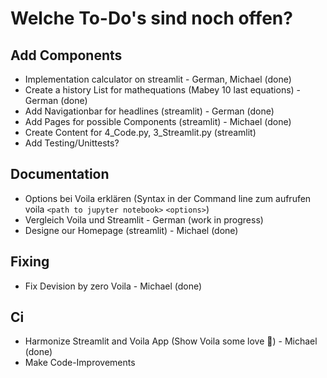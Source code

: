 # Welche To-Do's sind noch offen?

## Add Components

- Implementation calculator on streamlit - German, Michael (done)
- Create a history List for mathequations (Mabey 10 last equations) - German (done)
- Add Navigationbar for headlines (streamlit) - German (done)
- Add Pages for possible Components (streamlit) - Michael (done)
- Create Content for 4_Code.py, 3_Streamlit.py (streamlit)
- Add Testing/Unittests?

## Documentation

- Options bei Voila erklären (Syntax in der Command line zum aufrufen voila `<path to jupyter notebook>` `<options>`)
- Vergleich Voila und Streamlit - German (work in progress)
- Designe our Homepage (streamlit) - Michael (done)

## Fixing

- Fix Devision by zero Voila - Michael (done)

## Ci

- Harmonize Streamlit and Voila App (Show Voila some love 💓) - Michael (done)
- Make Code-Improvements
